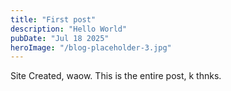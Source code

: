 ```yaml
---
title: "First post"
description: "Hello World"
pubDate: "Jul 18 2025"
heroImage: "/blog-placeholder-3.jpg"
---
```


Site Created, waow.
This is the entire post, k thnks.
